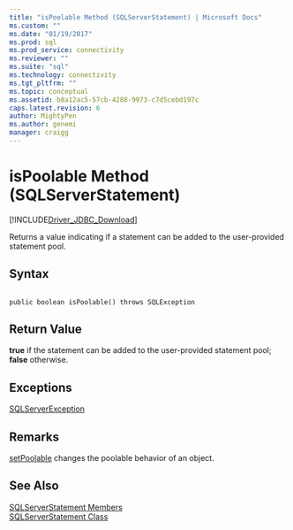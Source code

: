 ```yaml
---
title: "isPoolable Method (SQLServerStatement) | Microsoft Docs"
ms.custom: ""
ms.date: "01/19/2017"
ms.prod: sql
ms.prod_service: connectivity
ms.reviewer: ""
ms.suite: "sql"
ms.technology: connectivity
ms.tgt_pltfrm: ""
ms.topic: conceptual
ms.assetid: b8a12ac5-57cb-4288-9973-c7d5cebd197c
caps.latest.revision: 6
author: MightyPen
ms.author: genemi
manager: craigg
---
```

# isPoolable Method (SQLServerStatement)
[!INCLUDE[Driver_JDBC_Download](../../../includes/driver_jdbc_download.md)]

  Returns a value indicating if a statement can be added to the user-provided statement pool.  
  
## Syntax  
  
```  
  
public boolean isPoolable() throws SQLException  
```  
  
## Return Value  
 **true** if the statement can be added to the user-provided statement pool; **false** otherwise.  
  
## Exceptions  
 [SQLServerException](../../../connect/jdbc/reference/sqlserverexception-class.md)  
  
## Remarks  
 [setPoolable](../../../connect/jdbc/reference/setpoolable-method-sqlserverstatement.md) changes the poolable behavior of an object.  
  
## See Also  
 [SQLServerStatement Members](../../../connect/jdbc/reference/sqlserverstatement-members.md)   
 [SQLServerStatement Class](../../../connect/jdbc/reference/sqlserverstatement-class.md)  
  
  
